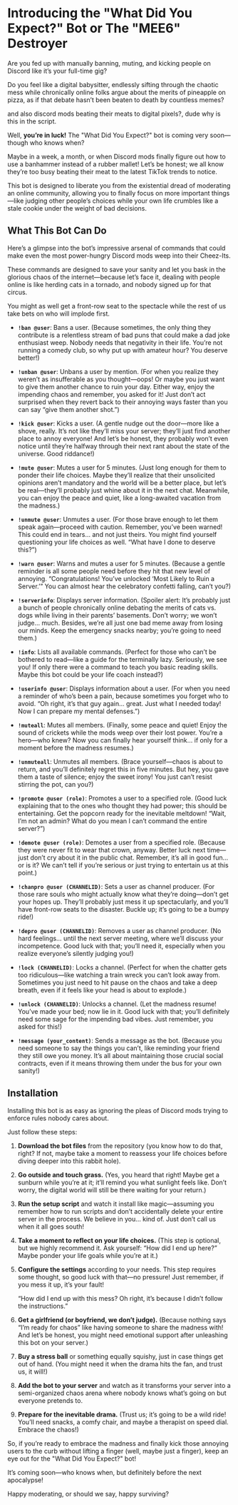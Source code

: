 # Introducing the "What Did You Expect?" Bot or The "MEE6" Destroyer

Are you fed up with manually banning, muting, and kicking people on Discord like it’s your full-time gig? 

Do you feel like a digital babysitter, endlessly sifting through the chaotic mess while chronically online folks argue about the merits of pineapple on pizza, as if that debate hasn’t been beaten to death by countless memes? 

and also discord mods beating their meats to digital pixels?, dude why is this in the script.

Well, **you’re in luck!** The "What Did You Expect?" bot is coming very soon—though who knows when? 

Maybe in a week, a month, or when Discord mods finally figure out how to use a banhammer instead of a rubber mallet! Let’s be honest; we all know they’re too busy beating their meat to the latest TikTok trends to notice. 

This bot is designed to liberate you from the existential dread of moderating an online community, allowing you to finally focus on more important things—like judging other people’s choices while your own life crumbles like a stale cookie under the weight of bad decisions. 

## What This Bot Can Do

Here’s a glimpse into the bot’s impressive arsenal of commands that could make even the most power-hungry Discord mods weep into their Cheez-Its. 

These commands are designed to save your sanity and let you bask in the glorious chaos of the internet—because let’s face it, dealing with people online is like herding cats in a tornado, and nobody signed up for that circus. 

You might as well get a front-row seat to the spectacle while the rest of us take bets on who will implode first. 

- **`!ban @user`**: Bans a user. 
  (Because sometimes, the only thing they contribute is a relentless stream of bad puns that could make a dad joke enthusiast weep. Nobody needs that negativity in their life. You’re not running a comedy club, so why put up with amateur hour? You deserve better!)

- **`!unban @user`**: Unbans a user by mention. 
  (For when you realize they weren’t as insufferable as you thought—oops! Or maybe you just want to give them another chance to ruin your day. Either way, enjoy the impending chaos and remember, you asked for it! Just don’t act surprised when they revert back to their annoying ways faster than you can say “give them another shot.”)

- **`!kick @user`**: Kicks a user. 
  (A gentle nudge out the door—more like a shove, really. It’s not like they’ll miss your server; they’ll just find another place to annoy everyone! And let’s be honest, they probably won’t even notice until they’re halfway through their next rant about the state of the universe. Good riddance!)

- **`!mute @user`**: Mutes a user for 5 minutes. 
  (Just long enough for them to ponder their life choices. Maybe they’ll realize that their unsolicited opinions aren’t mandatory and the world will be a better place, but let’s be real—they’ll probably just whine about it in the next chat. Meanwhile, you can enjoy the peace and quiet, like a long-awaited vacation from the madness.)

- **`!unmute @user`**: Unmutes a user. 
  (For those brave enough to let them speak again—proceed with caution. Remember, you’ve been warned! This could end in tears… and not just theirs. You might find yourself questioning your life choices as well. “What have I done to deserve this?”)

- **`!warn @user`**: Warns and mutes a user for 5 minutes. 
  (Because a gentle reminder is all some people need before they hit that new level of annoying. “Congratulations! You’ve unlocked ‘Most Likely to Ruin a Server.’” You can almost hear the celebratory confetti falling, can’t you?)

- **`!serverinfo`**: Displays server information. 
  (Spoiler alert: It’s probably just a bunch of people chronically online debating the merits of cats vs. dogs while living in their parents’ basements. Don’t worry; we won’t judge… much. Besides, we’re all just one bad meme away from losing our minds. Keep the emergency snacks nearby; you’re going to need them.)

- **`!info`**: Lists all available commands. 
  (Perfect for those who can’t be bothered to read—like a guide for the terminally lazy. Seriously, we see you! If only there were a command to teach you basic reading skills. Maybe this bot could be your life coach instead?)

- **`!userinfo @user`**: Displays information about a user. 
  (For when you need a reminder of who’s been a pain, because sometimes you forget who to avoid. “Oh right, it’s that guy again… great. Just what I needed today! Now I can prepare my mental defenses.”)

- **`!muteall`**: Mutes all members. 
  (Finally, some peace and quiet! Enjoy the sound of crickets while the mods weep over their lost power. You’re a hero—who knew? Now you can finally hear yourself think… if only for a moment before the madness resumes.)

- **`!unmuteall`**: Unmutes all members. 
  (Brace yourself—chaos is about to return, and you’ll definitely regret this in five minutes. But hey, you gave them a taste of silence; enjoy the sweet irony! You just can’t resist stirring the pot, can you?)

- **`!promote @user (role)`**: Promotes a user to a specified role. 
  (Good luck explaining that to the ones who thought they had power; this should be entertaining. Get the popcorn ready for the inevitable meltdown! “Wait, I’m not an admin? What do you mean I can’t command the entire server?”)

- **`!demote @user (role)`**: Demotes a user from a specified role. 
  (Because they were never fit to wear that crown, anyway. Better luck next time—just don’t cry about it in the public chat. Remember, it’s all in good fun… or is it? We can’t tell if you’re serious or just trying to entertain us at this point.)

- **`!chanpro @user (CHANNELID)`**: Sets a user as channel producer. 
  (For those rare souls who might actually know what they’re doing—don’t get your hopes up. They’ll probably just mess it up spectacularly, and you’ll have front-row seats to the disaster. Buckle up; it’s going to be a bumpy ride!)

- **`!depro @user (CHANNELID)`**: Removes a user as channel producer. 
  (No hard feelings… until the next server meeting, where we’ll discuss your incompetence. Good luck with that; you’ll need it, especially when you realize everyone’s silently judging you!)

- **`!lock (CHANNELID)`**: Locks a channel. 
  (Perfect for when the chatter gets too ridiculous—like watching a train wreck you can’t look away from. Sometimes you just need to hit pause on the chaos and take a deep breath, even if it feels like your head is about to explode.)

- **`!unlock (CHANNELID)`**: Unlocks a channel. 
  (Let the madness resume! You’ve made your bed; now lie in it. Good luck with that; you’ll definitely need some sage for the impending bad vibes. Just remember, you asked for this!)

- **`!message (your_content)`**: Sends a message as the bot. 
  (Because you need someone to say the things you can’t, like reminding your friend they still owe you money. It’s all about maintaining those crucial social contracts, even if it means throwing them under the bus for your own sanity!)

## Installation

Installing this bot is as easy as ignoring the pleas of Discord mods trying to enforce rules nobody cares about. 

Just follow these steps: 

1. **Download the bot files** from the repository (you know how to do that, right? If not, maybe take a moment to reassess your life choices before diving deeper into this rabbit hole). 

2. **Go outside and touch grass.** 
   (Yes, you heard that right! Maybe get a sunburn while you’re at it; it’ll remind you what sunlight feels like. Don’t worry, the digital world will still be there waiting for your return.)

3. **Run the setup script** and watch it install like magic—assuming you remember how to run scripts and don’t accidentally delete your entire server in the process. 
   We believe in you… kind of. Just don’t call us when it all goes south!

4. **Take a moment to reflect on your life choices.** 
   (This step is optional, but we highly recommend it. Ask yourself: “How did I end up here?” Maybe ponder your life goals while you’re at it.)

5. **Configure the settings** according to your needs. 
   This step requires some thought, so good luck with that—no pressure! Just remember, if you mess it up, it’s your fault! 

   “How did I end up with this mess? Oh right, it’s because I didn’t follow the instructions.”

6. **Get a girlfriend (or boyfriend, we don’t judge).** 
   (Because nothing says “I’m ready for chaos” like having someone to share the madness with! And let’s be honest, you might need emotional support after unleashing this bot on your server.)

7. **Buy a stress ball** or something equally squishy, just in case things get out of hand. 
   (You might need it when the drama hits the fan, and trust us, it will!)

8. **Add the bot to your server** and watch as it transforms your server into a semi-organized chaos arena where nobody knows what’s going on but everyone pretends to. 

9. **Prepare for the inevitable drama.** 
   (Trust us; it’s going to be a wild ride! You’ll need snacks, a comfy chair, and maybe a therapist on speed dial. Embrace the chaos!)

So, if you’re ready to embrace the madness and finally kick those annoying users to the curb without lifting a finger (well, maybe just a finger), keep an eye out for the "What Did You Expect?" bot! 

It’s coming soon—who knows when, but definitely before the next apocalypse!

Happy moderating, or should we say, happy surviving?
